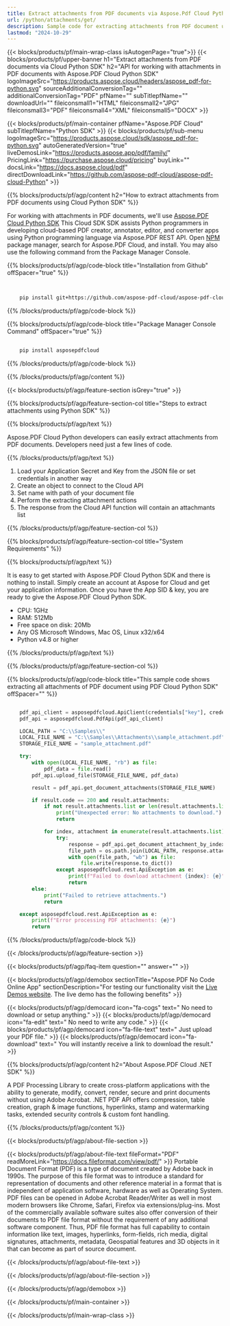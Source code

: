 ```yaml
---
title: Extract attachments from PDF documents via Aspose.Pdf Cloud Python SDK
url: /python/attachments/get/
description: Sample code for extracting attachments from PDF document using Cloud Python SDK. Use API example code for working with attachments in PDF documents with Aspose.PDF Cloud Python SDK.
lastmod: "2024-10-29"
---
```


{{< blocks/products/pf/main-wrap-class isAutogenPage="true">}}
{{< blocks/products/pf/upper-banner h1="Extract attachments from PDF documents via Cloud Python SDK" h2="API for working with attachments in PDF documents with Aspose.PDF Cloud Python SDK" logoImageSrc="https://products.aspose.cloud/headers/aspose_pdf-for-python.svg" sourceAdditionalConversionTag="" additionalConversionTag="PDF" pfName="" subTitlepfName="" downloadUrl="" fileiconsmall1="HTML" fileiconsmall2="JPG" fileiconsmall3="PDF" fileiconsmall4="XML" fileiconsmall5="DOCX" >}}

{{< blocks/products/pf/main-container pfName="Aspose.PDF Cloud" subTitlepfName="Python SDK" >}}
{{< blocks/products/pf/sub-menu logoImageSrc="https://products.aspose.cloud/sdk/aspose_pdf-for-python.svg"
autoGeneratedVersion="true"
liveDemosLink="https://products.aspose.app/pdf/family/" PricingLink="https://purchase.aspose.cloud/pricing" buyLink="" docsLink="https://docs.aspose.cloud/pdf"  directDownloadLink="https://github.com/aspose-pdf-cloud/aspose-pdf-cloud-Python" >}}

{{% blocks/products/pf/agp/content h2="How to extract attachments from PDF documents using Cloud Python SDK" %}}

 For working with attachments in PDF documents, we'll use
 [Aspose.PDF Cloud Python SDK](https://products.aspose.cloud/pdf/python/)
 This Cloud SDK SDK assists Python programmers in developing cloud-based PDF creator, annotator, editor, and converter apps using Python programming language via Aspose.PDF REST API. Open
 [NPM](https://www.npmjs.com/package/asposepdfcloud)
 package manager, search for
 Aspose.PDF Cloud,
 and install. You may also use the following command from the Package Manager Console.

{{% blocks/products/pf/agp/code-block title="Installation from Github" offSpacer="true" %}}

```bash

     
    pip install git+https://github.com/aspose-pdf-cloud/aspose-pdf-cloud-python.git


```

{{% /blocks/products/pf/agp/code-block %}}

{{% blocks/products/pf/agp/code-block title="Package Manager Console Command" offSpacer="true" %}}

```bash
     
    pip install asposepdfcloud

```

{{% /blocks/products/pf/agp/code-block %}}

{{% /blocks/products/pf/agp/content %}}

{{< blocks/products/pf/agp/feature-section isGrey="true" >}}

{{% blocks/products/pf/agp/feature-section-col title="Steps to extract attachments using Python SDK" %}}

{{% blocks/products/pf/agp/text %}}

 Aspose.PDF Cloud Python developers can easily extract attachments from PDF documents. Developers need just a few lines of code.

{{% /blocks/products/pf/agp/text %}}

1. Load your Application Secret and Key from the JSON file or set credentials in another way
1. Create an object to connect to the Cloud API
1. Set name with path of your document file
1. Perform the extracting attachment actions
1. The response from the Cloud API function will contain an attachmants list

{{% /blocks/products/pf/agp/feature-section-col %}}

{{% blocks/products/pf/agp/feature-section-col title="System Requirements" %}}

{{% blocks/products/pf/agp/text %}}

It is easy to get started with Aspose.PDF Cloud Python SDK and there is nothing to install. Simply create an account at Aspose for Cloud and get your application information. Once you have the App SID & key, you are ready to give the Aspose.PDF Cloud Python SDK.

* CPU: 1GHz
* RAM: 512Mb
* Free space on disk: 20Mb
* Any OS Microsoft Windows, Mac OS, Linux x32/x64
* Python v4.8 or higher

{{% /blocks/products/pf/agp/text %}}

{{% /blocks/products/pf/agp/feature-section-col %}}

{{% blocks/products/pf/agp/code-block title="This sample code shows extracting all attachments of PDF document using PDF Cloud Python SDK" offSpacer="" %}}

```python

    pdf_api_client = asposepdfcloud.ApiClient(credentials["key"], credentials["id"])
    pdf_api = asposepdfcloud.PdfApi(pdf_api_client)

    LOCAL_PATH = "C:\\Samples\\"
    LOCAL_FILE_NAME = "C:\\Samples\\Attachments\\sample_attachment.pdf"
    STORAGE_FILE_NAME = "sample_attachment.pdf"

    try:
        with open(LOCAL_FILE_NAME, "rb") as file:
            pdf_data = file.read()
        pdf_api.upload_file(STORAGE_FILE_NAME, pdf_data)

        result = pdf_api.get_document_attachments(STORAGE_FILE_NAME)

        if result.code == 200 and result.attachments:
            if not result.attachments.list or len(result.attachments.list) == 0:
                print("Unexpected error: No attachments to download.")
                return

            for index, attachment in enumerate(result.attachments.list):
                try:
                    response = pdf_api.get_document_attachment_by_index(STORAGE_FILE_NAME, index)
                    file_path = os.path.join(LOCAL_PATH, response.attachment.name)
                    with open(file_path, "wb") as file:
                        file.write(response.to_dict())
                except asposepdfcloud.rest.ApiException as e:
                    print(f"Failed to download attachment {index}: {e}")
                    return
        else:
            print("Failed to retrieve attachments.")
            return

    except asposepdfcloud.rest.ApiException as e:
        print(f"Error processing PDF attachments: {e}")
        return
```

{{% /blocks/products/pf/agp/code-block %}}

{{< /blocks/products/pf/agp/feature-section >}}

{{< blocks/products/pf/agp/faq-item question="" answer="" >}}

<!-- aboutfile Starts -->

{{< blocks/products/pf/agp/demobox sectionTitle="Aspose.PDF No Code Online App" sectionDescription="For testing our functionality visit the [Live Demos website](https://products.aspose.app/pdf/family/). The live demo has the following benefits" >}}

{{< blocks/products/pf/agp/democard icon="fa-cogs" text=" No need to download or setup anything." >}}
{{< blocks/products/pf/agp/democard icon="fa-edit" text=" No need to write any code." >}}
{{< blocks/products/pf/agp/democard icon="fa-file-text" text=" Just upload your PDF file." >}}
{{< blocks/products/pf/agp/democard icon="fa-download" text=" You will instantly receive a link to download the result." >}}

{{% blocks/products/pf/agp/content h2="About Aspose.PDF Cloud .NET SDK" %}}

A PDF Processing Library to create cross-platform applications with the ability to generate, modify, convert, render, secure and print documents without using Adobe Acrobat. .NET PDF API offers compression, table creation, graph & image functions, hyperlinks, stamp and watermarking tasks, extended security controls & custom font handling.

{{% /blocks/products/pf/agp/content %}}

{{< blocks/products/pf/agp/about-file-section >}}

{{< blocks/products/pf/agp/about-file-text fileFormat="PDF" readMoreLink="https://docs.fileformat.com/view/pdf/" >}}
Portable Document Format (PDF) is a type of document created by Adobe back in 1990s. The purpose of this file format was to introduce a standard for representation of documents and other reference material in a format that is independent of application software, hardware as well as Operating System. PDF files can be opened in Adobe Acrobat Reader/Writer as well in most modern browsers like Chrome, Safari, Firefox via extensions/plug-ins. Most of the commercially available software suites also offer conversion of their documents to PDF file format without the requirement of any additional software component. Thus, PDF file format has full capability to contain information like text, images, hyperlinks, form-fields, rich media, digital signatures, attachments, metadata, Geospatial features and 3D objects in it that can become as part of source document.

{{< /blocks/products/pf/agp/about-file-text >}}

{{< /blocks/products/pf/agp/about-file-section >}}

{{< /blocks/products/pf/agp/demobox >}}

<!-- aboutfile Ends -->

{{< /blocks/products/pf/main-container >}}

{{< /blocks/products/pf/main-wrap-class >}}